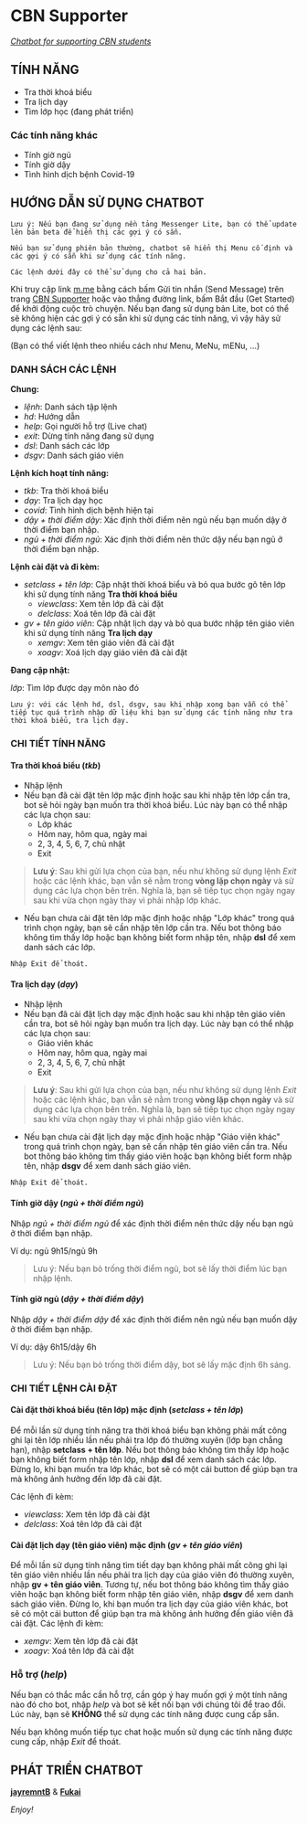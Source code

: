 # CBN Supporter
[*Chatbot for supporting CBN students*](https://m.me/107868430903710)

## TÍNH NĂNG

* Tra thời khoá biểu
* Tra lịch dạy
* Tìm lớp học (đang phát triển)

### Các tính năng khác

* Tính giờ ngủ
* Tính giờ dậy
* Tình hình dịch bệnh Covid-19

## HƯỚNG DẪN SỬ DỤNG CHATBOT
``
Lưu ý: Nếu bạn đang sử dụng nền tảng Messenger Lite, bạn có thể update lên bản beta để hiển thị các gợi ý có sẵn.
``

``
Nếu bạn sử dụng phiên bản thường, chatbot sẽ hiển thị Menu cố định và các gợi ý có sẵn khi sử dụng các tính năng.
``

``
Các lệnh dưới đây có thể sử dụng cho cả hai bản.
``

Khi truy cập link [m.me](https://m.me/107868430903710) bằng cách bấm Gửi tin nhắn (Send Message) trên trang [CBN Supporter](https://www.facebook.com/cbnsupporter/) hoặc vào thẳng đường link, bấm Bắt đầu (Get Started) để khởi động cuộc trò chuyện.
Nếu bạn đang sử dụng bản Lite, bot có thể sẽ không hiện các gợi ý có sẵn khi sử dụng các tính năng, vì vậy hãy sử dụng các lệnh sau:

(Bạn có thể viết lệnh theo nhiều cách như Menu, MeNu, mENu, ...)

### DANH SÁCH CÁC LỆNH

**Chung:**

- *lệnh*: Danh sách tập lệnh
- *hd*: Hướng dẫn
- *help*: Gọi người hỗ trợ (Live chat)
- *exit*: Dừng tính năng đang sử dụng
- *dsl*:  Danh sách các lớp
- *dsgv*: Danh sách giáo viên

**Lệnh kích hoạt tính năng:**
- *tkb*: Tra thời khoá biểu
- *dạy*: Tra lịch dạy học 
- *covid*: Tình hình dịch bệnh hiện tại
- *dậy + thời điểm dậy*: Xác định thời điểm nên ngủ nếu bạn muốn dậy ở thời điểm bạn nhập.
- *ngủ + thời điểm ngủ*: Xác định thời điểm nên thức dậy nếu bạn ngủ ở thời điểm bạn nhập.

**Lệnh cài đặt và đi kèm:**

  - *setclass + tên lớp*: Cập nhật thời khoá biểu và bỏ qua bước gõ tên lớp khi sử dụng tính năng **Tra thời khoá biểu**
    - *viewclass*: Xem tên lớp đã cài đặt    
    - *delclass*:  Xoá tên lớp đã cài đặt   
  - *gv + tên giáo viên*: Cập nhật lịch dạy và bỏ qua bước nhập tên giáo viên khi sử dụng tính năng **Tra lịch dạy**
    - *xemgv*: Xem tên giáo viên đã cài đặt
    - *xoagv*: Xoá lịch dạy giáo viên đã cài đặt
    
**Đang cập nhật:**

  *lớp*: Tìm lớp được dạy môn nào đó

``
Lưu ý: với các lệnh hd, dsl, dsgv, sau khi nhập xong bạn vẫn có thể tiếp tục quá trình nhập dữ liệu khi bạn sử dụng các tính năng như tra thời khoá biểu, tra lịch dạy.
``

### CHI TIẾT TÍNH NĂNG

#### Tra thời khoá biểu (*tkb*)
* Nhập lệnh
* Nếu bạn đã cài đặt tên lớp mặc định hoặc sau khi nhập tên lớp cần tra, bot sẽ hỏi ngày bạn muốn tra thời khoá biểu. Lúc này bạn có thể nhập các lựa chọn sau:
  - Lớp khác
  - Hôm nay, hôm qua, ngày mai
  - 2, 3, 4, 5, 6, 7, chủ nhật
  - Exit
> **Lưu ý**: Sau khi gửi lựa chọn của bạn, nếu như không sử dụng lệnh *Exit* hoặc các lệnh khác, bạn vẫn sẽ nằm trong **vòng lặp chọn ngày** và sử dụng các lựa chọn bên trên. Nghĩa là, bạn sẽ tiếp tục chọn ngày ngay sau khi vừa chọn ngày thay vì phải nhập lớp khác.
* Nếu bạn chưa cài đặt tên lớp mặc định hoặc nhập "Lớp khác" trong quá trình chọn ngày, bạn sẽ cần nhập tên lớp cần tra. Nếu bot thông báo không tìm thấy lớp hoặc bạn không biết form nhập tên, nhập **dsl** để xem danh sách các lớp.

``
 Nhập Exit để thoát.
``

#### Tra lịch dạy (*dạy*)
* Nhập lệnh
* Nếu bạn đã cài đặt lịch dạy mặc định hoặc sau khi nhập tên giáo viên cần tra, bot sẽ hỏi ngày bạn muốn tra lịch dạy. Lúc này bạn có thể nhập các lựa chọn sau:
  - Giáo viên khác
  - Hôm nay, hôm qua, ngày mai
  - 2, 3, 4, 5, 6, 7, chủ nhật
  - Exit
> **Lưu ý**: Sau khi gửi lựa chọn của bạn, nếu như không sử dụng lệnh *Exit* hoặc các lệnh khác, bạn vẫn sẽ nằm trong **vòng lặp chọn ngày** và sử dụng các lựa chọn bên trên. Nghĩa là, bạn sẽ tiếp tục chọn ngày ngay sau khi vừa chọn ngày thay vì phải nhập giáo viên khác.
* Nếu bạn chưa cài đặt lịch dạy mặc định hoặc nhập "Giáo viên khác" trong quá trình chọn ngày, bạn sẽ cần nhập tên giáo viên cần tra. Nếu bot thông báo không tìm thấy giáo viên hoặc bạn không biết form nhập tên, nhập **dsgv** để xem danh sách giáo viên.

``
 Nhập Exit để thoát.
``

####  Tính giờ dậy (*ngủ + thời điểm ngủ*)

Nhập *ngủ + thời điểm ngủ* để xác định thời điểm nên thức dậy nếu bạn ngủ ở thời điểm bạn nhập.

Ví dụ: ngủ 9h15/ngủ 9h
> Lưu ý: Nếu bạn bỏ trống thời điểm ngủ, bot sẽ lấy thời điểm lúc bạn nhập lệnh.

#### Tính giờ ngủ (*dậy + thời điểm dậy*)

Nhập *dậy +  thời điểm dậy* để xác định thời điểm nên ngủ nếu bạn muốn dậy ở thời điểm bạn nhập.

Ví dụ: dậy 6h15/dậy 6h
> Lưu ý: Nếu bạn bỏ trống thời điểm dậy, bot sẽ lấy mặc định 6h sáng.

### CHI TIẾT LỆNH CÀI ĐẶT

#### Cài đặt thời khoá biểu (tên lớp) mặc định (*setclass + tên lớp*)

Để mỗi lần sử dụng tính năng tra thời khoá biểu bạn không phải mất công ghi lại tên lớp nhiều lần nếu phải tra lớp đó thường xuyên (lớp bạn chẳng hạn), nhập **setclass + tên lớp**. Nếu bot thông báo không tìm thấy lớp hoặc bạn không biết form nhập tên lớp, nhập **dsl** để xem danh sách các lớp.
Đừng lo, khi bạn muốn tra lớp khác, bot sẽ có một cái button để giúp bạn tra mà không ảnh hưởng đến lớp đã cài đặt.

Các lệnh đi kèm:
* *viewclass*: Xem tên lớp đã cài đặt
* *delclass*:  Xoá tên lớp đã cài đặt
#### Cài đặt lịch dạy (tên giáo viên) mặc định (*gv + tên giáo viên*)

Để mỗi lần sử dụng tính năng tìm tiết dạy bạn không phải mất công ghi lại tên giáo viên nhiều lần nếu phải tra lịch dạy của giáo viên đó thường xuyên, nhập **gv + tên giáo viên**. Tương tự, nếu bot thông báo không tìm thấy giáo viên hoặc bạn không biết form nhập tên giáo viên, nhập **dsgv** để xem danh sách giáo viên.
Đừng lo, khi bạn muốn tra lịch dạy của giáo viên khác, bot sẽ có một cái button để giúp bạn tra mà không ảnh hưởng đến giáo viên đã cài đặt.
Các lệnh đi kèm:
* *xemgv*: Xem tên lớp đã cài đặt
* *xoagv*:  Xoá tên lớp đã cài đặt

### Hỗ trợ (*help*)
Nếu bạn có thắc mắc cần hỗ trợ, cần góp ý hay muốn gợi ý một tính năng nào đó cho bot, nhập *help* và bot sẽ kết nối bạn với chúng tôi để trao đổi. Lúc này, bạn sẽ **KHÔNG** thể sử dụng các tính năng được cung cấp sẵn.

Nếu bạn không muốn tiếp tục chat hoặc muốn sử dụng các tính năng được cung cấp, nhập *Exit* để thoát.

## PHÁT TRIỂN CHATBOT

[**jayremntB**](https://www.facebook.com/jayremntB) & [**Fukai**](https://www.facebook.com/fukaijs)

*Enjoy!*
